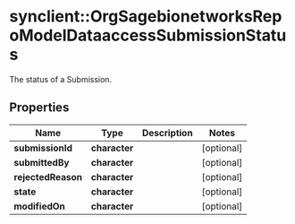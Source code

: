 # synclient::OrgSagebionetworksRepoModelDataaccessSubmissionStatus

The status of a Submission.

## Properties
Name | Type | Description | Notes
------------ | ------------- | ------------- | -------------
**submissionId** | **character** |  | [optional] 
**submittedBy** | **character** |  | [optional] 
**rejectedReason** | **character** |  | [optional] 
**state** | **character** |  | [optional] 
**modifiedOn** | **character** |  | [optional] 


